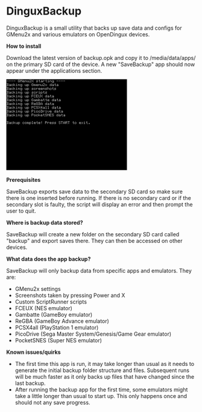 # DinguxBackup
DinguxBackup is a small utility that backs up save data and configs for GMenu2x and various emulators on OpenDingux devices.

**How to install**

Download the latest version of backup.opk and copy it to /media/data/apps/ on the primary SD card of the device. A new "SaveBackup" app should now appear under the applications section.

![screenshot01](/screenshots/screenshot01.png)

**Prerequisites**

SaveBackup exports save data to the secondary SD card so make sure there is one inserted before running. If there is no secondary card or if the secondary slot is faulty, the script will display an error and then prompt the user to quit.

**Where is backup data stored?**

SaveBackup will create a new folder on the secondary SD card called "backup" and export saves there. They can then be accessed on other devices.

**What data does the app backup?**

SaveBackup will only backup data from specific apps and emulators. They are:
- GMenu2x settings
- Screenshots taken by pressing Power and X
- Custom ScriptRunner scripts
- FCEUX (NES emulator)
- Gambatte (GameBoy emulator)
- ReGBA (GameBoy Advance emulator)
- PCSX4all (PlayStation 1 emulator)
- PicoDrive (Sega Master System/Genesis/Game Gear emulator)
- PocketSNES (Super NES emulator)

**Known issues/quirks**
- The first time this app is run, it may take longer than usual as it needs to generate the initial backup folder structure and files. Subsequent runs will be much faster as it only backs up files that have changed since the last backup.
- After running the backup app for the first time, some emulators might take a little longer than usual to start up. This only happens once and should not any save progress.
